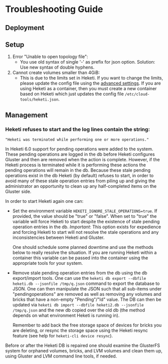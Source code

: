 Troubleshooting Guide
========================================

## Deployment

## Setup

1. Error "Unable to open topology file":
    * You use old syntax of single '-' as prefix for json option. Solution: Use new syntax of double hyphens.
1. Cannot create volumes smaller than 4GiB:
    * This is due to the limits set in Heketi.  If you want to change the limits, please update the config file using the [advanced settings](admin/server.md#advanced-options).  If you are using Heketi as a container, then you must create a new container based on Heketi which just updates the config file `/etc/cloud-tools/heketi.json`.

## Management

### Heketi refuses to start and the log lines contain the string:

    "Heketi was terminated while performing one or more operations."

In Heketi 6.0 support for pending operations were added to the system.
These pending operations are logged in the db before Heketi
configures Gluster and then are removed when the action is
complete. However, if the Heketi process is terminated while it is
performing these actions the pending operations will remain
in the db. Because these stale pending operations exist in the db
Heketi (by default) refuses to start, in order to avoid many of
these stale operation entries from piling up and giving the
administrator an opportunity to clean up any half-completed
items on the Gluster side.

In order to start Heketi again one can:
* Set the environment variable `HEKETI_IGNORE_STALE_OPERATIONS=true`.
  If provided, the value should be "true" or "false".
  When set to "true" the variable will force Heketi to start despite the
  existence of stale pending operation entries in the db.
  _Important_: This option exists for expedience and forcing Heketi
  to start will not resolve the stale operations and any inconsistencies
  between Heketi and Gluster.

  One should schedule some planned downtime and use the methods
  below to really resolve the situation.
  If you are running Heketi within a container this variable can
  be passed into the container using the appropriate tools for
  your system.
* Remove stale pending operation entries from the db using the db
  export/import tools. One can use the
  `heketi db export --dbfile heketi.db --jsonfile /tmp/q.json`
  command to export the database to JSON. One can then manipulate
  the JSON such that all sub-items under "pendingoperations" are
  removed as well as removing any volumes and bricks that have a non-empty
  "Pending"/"Id" value.
  The DB can then be updated via
  `heketi db import --dbfile heketi2.db --jsonfile /tmp/q.json` and the new
  db copied over the old db (the method depends on what environment
  Heketi is running in).

  Remember to add back the free storage space of devices for bricks you
  are deleting, or resync the storage space using the Heketi resync feature
  (see help for `heketi-cli device resync`).

Before or after the Heketi DB is repaired one should examine
the GlusterFS system for orphaned volumes, bricks, and LVM volumes
and clean them up, using Gluster and LVM command line tools, if needed.
